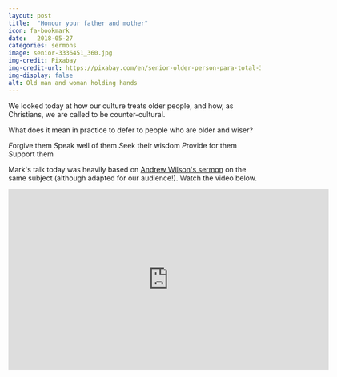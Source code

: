 ```yaml
---
layout: post
title:  "Honour your father and mother"
icon: fa-bookmark
date:   2018-05-27
categories: sermons
image: senior-3336451_360.jpg
img-credit: Pixabay
img-credit-url: https://pixabay.com/en/senior-older-person-para-total-3336451/
img-display: false
alt: Old man and woman holding hands
---
```

We looked today at how our culture treats older people, and how, as Christians, we are called to be counter-cultural. 
<!--more-->
What does it mean in practice to defer to people who are older and wiser?

<em>F</em>orgive them
<em>S</em>peak well of them
<em>S</em>eek their wisdom
<em>P</em>rovide for them
<em>S</em>upport them

Mark's talk today was heavily based on <a href="http://kings.church/teaching/honor-your-father-and-mother/" target="_blank">Andrew Wilson's sermon</a> on the same subject (although adapted for our audience!). Watch the video below.

<iframe src="https://player.vimeo.com/video/259839113" width="640" height="360" frameborder="0" allowfullscreen></iframe>

